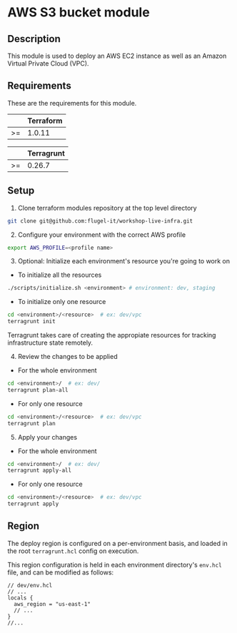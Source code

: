 # AWS S3 bucket module

## Description
This module is used to deploy an AWS EC2 instance as well as an Amazon Virtual Private Cloud (VPC).

## Requirements
These are the requirements for this module.

|    | Terraform |
|:--:|-----------|
| >= |   1.0.11  |

|    |   Terragrunt    |
|:--:|-----------|
| >= |  0.26.7   |

## Setup

1. Clone terraform modules repository at the top level directory

```bash
git clone git@github.com:flugel-it/workshop-live-infra.git
```

2. Configure your environment with the correct AWS profile

```bash
export AWS_PROFILE=<profile name>
```

3. Optional: Initialize each environment's resource you're going to work on

  * To initialize all the resources

  ```bash
  ./scripts/initialize.sh <environment> # environment: dev, staging
  ```

  * To initialize only one resource

  ```bash
  cd <environment>/<resource>  # ex: dev/vpc
  terragrunt init
  ```

Terragrunt takes care of creating the appropiate resources for tracking
 infrastructure state remotely.

4. Review the changes to be applied

  * For the whole environment

  ```bash
  cd <environment>/  # ex: dev/
  terragrunt plan-all
  ```

  * For only one resource

  ```bash
  cd <environment>/<resource>  # ex: dev/vpc
  terragrunt plan
  ```

5. Apply your changes

  * For the whole environment

  ```bash
  cd <environment>/  # ex: dev/
  terragrunt apply-all
  ```

  * For only one resource

  ```bash
  cd <environment>/<resource>  # ex: dev/vpc
  terragrunt apply
  ```

## Region

The deploy region is configured on a per-environment basis, and loaded
 in the root `terragrunt.hcl` config on execution.

This region configuration is held in each environment directory's
 `env.hcl` file, and can be modified as follows:

```hcl
// dev/env.hcl
// ...
locals {
  aws_region = "us-east-1"
  // ...
}
//...
```
